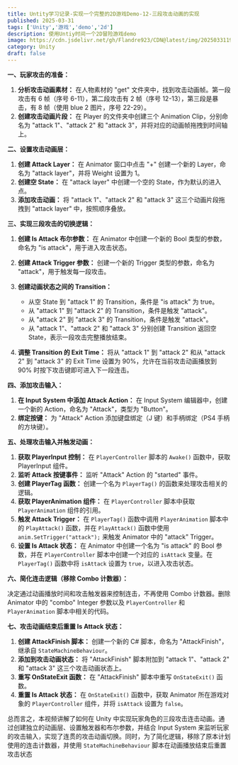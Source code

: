 ```yaml
---
title: Untity学习记录-实现一个完整的2D游戏Demo-12-三段攻击动画的实现
published: 2025-03-31
tags: ['Unity','游戏','demo','2d']
description: 使用Untiy时间一个2D冒险游戏demo
image: https://cdn.jsdelivr.net/gh/Flandre923/CDN@latest/img/20250331195820.png
category: Unity
draft: false
---
```

**一、玩家攻击的准备：**

1. **分析攻击动画素材：**  在人物素材的 "get" 文件夹中，找到攻击动画帧。第一段攻击有 6 帧（序号 6-11），第二段攻击有 2 帧（序号 12-13），第三段是暴击，有 8 帧（使用 blue 2 图片，序号 22-29）。
2. **创建攻击动画片段：**  在 Player 的文件夹中创建三个 Animation Clip，分别命名为 "attack 1"、"attack 2" 和 "attack 3"，并将对应的动画帧拖拽到时间轴上。

**二、设置攻击动画层：**

1. **创建 Attack Layer：**  在 Animator 窗口中点击 "+" 创建一个新的 Layer，命名为 "attack layer"，并将 Weight 设置为 1。
2. **创建空 State：**  在 "attack layer" 中创建一个空的 State，作为默认的进入点。
3. **添加攻击动画：**  将 "attack 1"、"attack 2" 和 "attack 3" 这三个动画片段拖拽到 "attack layer" 中，按照顺序叠放。

**三、实现三段攻击的切换逻辑：**

1. **创建 Is Attack 布尔参数：**  在 Animator 中创建一个新的 Bool 类型的参数，命名为 "is attack"，用于进入攻击状态。
2. **创建 Attack Trigger 参数：**  创建一个新的 Trigger 类型的参数，命名为 "attack"，用于触发每一段攻击。
3. **创建动画状态之间的 Transition：**

    * 从空 State 到 "attack 1" 的 Transition，条件是 "is attack" 为 true。
    * 从 "attack 1" 到 "attack 2" 的 Transition，条件是触发 "attack"。
    * 从 "attack 2" 到 "attack 3" 的 Transition，条件是触发 "attack"。
    * 从 "attack 1"、"attack 2" 和 "attack 3" 分别创建 Transition 返回空 State，表示一段攻击完整播放结束。
4. **调整 Transition 的 Exit Time：**  将从 "attack 1" 到 "attack 2" 和从 "attack 2" 到 "attack 3" 的 Exit Time 设置为 90%，允许在当前攻击动画播放到 90% 时按下攻击键即可进入下一段连击。

**四、添加攻击输入：**

1. **在 Input System 中添加 Attack Action：**  在 Input System 编辑器中，创建一个新的 Action，命名为 "Attack"，类型为 "Button"。
2. **绑定按键：**  为 "Attack" Action 添加键盘绑定（J 键）和手柄绑定（PS4 手柄的方块键）。

**五、处理攻击输入并触发动画：**

1. **获取 PlayerInput 控制：**  在 `PlayerController` 脚本的 `Awake()` 函数中，获取 PlayerInput 组件。
2. **监听 Attack 按键事件：**  监听 "Attack" Action 的 "started" 事件。
3. **创建 PlayerTag 函数：**  创建一个名为 `PlayerTag()` 的函数来处理攻击相关的逻辑。
4. **获取 PlayerAnimation 组件：**  在 `PlayerController` 脚本中获取 `PlayerAnimation` 组件的引用。
5. **触发 Attack Trigger：**  在 `PlayerTag()` 函数中调用 `PlayerAnimation` 脚本中的 `PlayAttack()` 函数，并在 `PlayAttack()` 函数中使用 `anim.SetTrigger("attack");` 来触发 Animator 中的 "attack" Trigger。
6. **设置 Is Attack 状态：**  在 Animator 中创建一个名为 "is attack" 的 Bool 参数，并在 `PlayerController` 脚本中创建一个对应的 `isAttack` 变量。在 `PlayerTag()` 函数中将 `isAttack` 设置为 `true`，以进入攻击状态。

**六、简化连击逻辑（移除 Combo 计数器）：**

决定通过动画播放时间和攻击触发器来控制连击，不再使用 Combo 计数器。删除 Animator 中的 "combo" Integer 参数以及 `PlayerController` 和 `PlayerAnimation` 脚本中相关的代码。

**七、攻击动画结束后重置 Is Attack 状态：**

1. **创建 AttackFinish 脚本：**  创建一个新的 C# 脚本，命名为 "AttackFinish"，继承自 `StateMachineBehaviour`。
2. **添加到攻击动画状态：**  将 "AttackFinish" 脚本附加到 "attack 1"、"attack 2" 和 "attack 3" 这三个攻击动画状态上。
3. **重写 OnStateExit 函数：**  在 "AttackFinish" 脚本中重写 `OnStateExit()` 函数。
4. **重置 Is Attack 状态：**  在 `OnStateExit()` 函数中，获取 Animator 所在游戏对象的 `PlayerController` 组件，并将 `isAttack` 设置为 `false`。

总而言之，本视频讲解了如何在 Unity 中实现玩家角色的三段攻击连击动画。通过创建独立的动画层、设置触发器和布尔参数，并结合 Input System 来监听玩家的攻击输入，实现了连贯的攻击动画切换。同时，为了简化逻辑，移除了原本计划使用的连击计数器，并使用 `StateMachineBehaviour` 脚本在动画播放结束后重置攻击状态